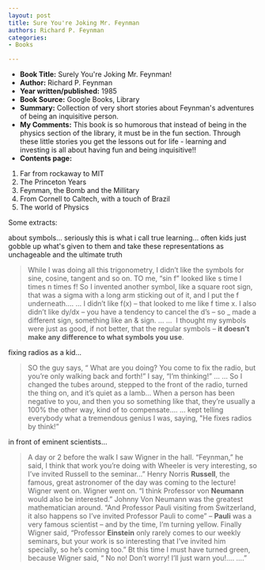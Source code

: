```yaml
---
layout: post
title: Sure You're Joking Mr. Feynman
authors: Richard P. Feynman
categories:
- Books

---
```



- **Book Title:** Surely You're Joking Mr. Feynman!
- **Author:** Richard P. Feynman
- **Year written/published:** 1985
- **Book Source:** Google Books, Library
- **Summary:** Collection of very short stories about Feynman's adventures of being an inquisitive person.
- **My Comments:** This book is so humorous that instead of being in the physics section of the library, it must be in the fun section. Through these little stories you get the lessons out for life - learning and investing is all about having fun and being inquisitive!!
- **Contents page:**

1. Far from rockaway to MIT
2. The Princeton Years
3. Feynman, the Bomb and the Millitary
4. From Cornell to Caltech, with a touch of Brazil
5. The world of Physics

Some extracts:

about symbols… seriously this is what i call true learning... often kids just gobble up what's given to them and take these representations as unchageable and the ultimate truth

> While I was doing all this trigonometry, I didn’t like the symbols for sine, cosine, tangent and so on. TO me, “sin f” looked like s time I times n times f! So I invented another symbol, like a square root sign, that was a sigma with a long arm sticking out of it, and I put the f underneath…. … I didn’t like f(x) – that looked to me like f time x. I also didn’t like dy/dx – you have a tendency to cancel the d’s – so \_ made a different sign, something like an & sign. … …  I thought my symbols were just as good, if not better, that the regular symbols – **it doesn’t make any difference to what symbols you use**.

fixing radios as a kid…

> SO the guy says, “ What are you doing? You come to fix the radio, but you’re only walking back and forth!” I say, “I’m thinking!” … … So I changed the tubes around, stepped to the front of the radio, turned the thing on, and it’s quiet as a lamb… When a person has been negative to you, and then you so something like that, they’re usually a 100% the other way, kind of to compensate…. … kept telling everybody what a tremendous genius I was, saying, "He fixes radios by think!”

in front of eminent scientists…

> A day or 2 before the walk I saw Wigner in the hall. “Feynman,” he said, I think that work you’re doing with Wheeler is very interesting, so I’ve invited Russell to the seminar...” Henry Norris **Russell**, the famous, great astronomer of the day was coming to the lecture! Wigner went on. Wigner went on. “I think Professor von **Neumann** would also be interested.” Johnny Von Neumann was the greatest mathematician around. “And Professor Pauli visiting from Switzerland, it also happens so I’ve invited Professor Pauli to come” – **Pauli** was a very famous scientist – and by the time, I’m turning yellow. Finally Wigner said, “Professor **Einstein** only rarely comes to our weekly seminars, but your work is so interesting that I’ve invited him specially, so he’s coming too.” Bt this time I must have turned green, because Wigner said, “ No no! Don’t worry! I’ll just warn you!.... ….”
